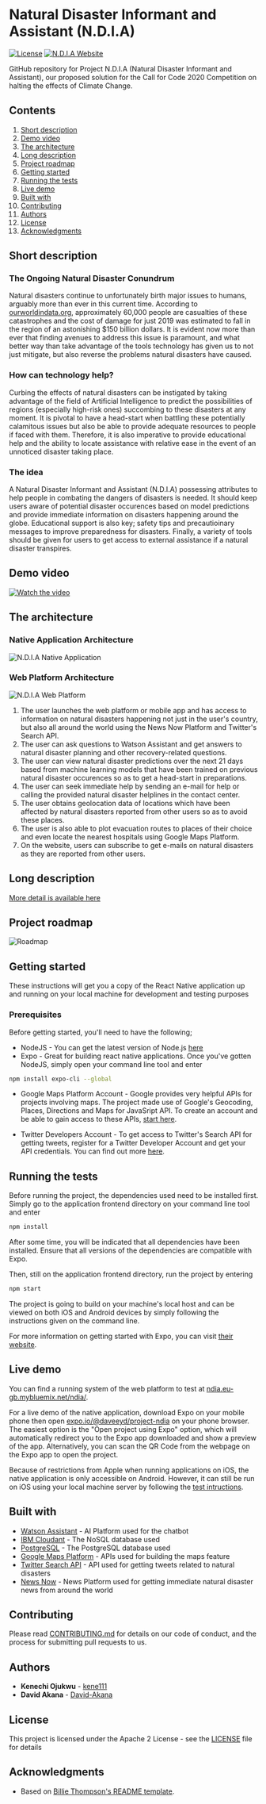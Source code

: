 # Natural Disaster Informant and Assistant (N.D.I.A)

[![License](https://img.shields.io/badge/License-Apache2-blue.svg)](https://www.apache.org/licenses/LICENSE-2.0) [![N.D.I.A Website](https://img.shields.io/badge/View-Website-blue)](https://ndia.eu-gb.mybluemix.net/ndia/)

GitHub repository for Project N.D.I.A (Natural Disaster Informant and Assistant), our proposed solution for the Call for Code 2020 Competition on halting the effects of Climate Change.

## Contents

1. [Short description](#short-description)
1. [Demo video](#demo-video)
1. [The architecture](#the-architecture)
1. [Long description](#long-description)
1. [Project roadmap](#project-roadmap)
1. [Getting started](#getting-started)
1. [Running the tests](#running-the-tests)
1. [Live demo](#live-demo)
1. [Built with](#built-with)
1. [Contributing](#contributing)
1. [Authors](#authors)
1. [License](#license)
1. [Acknowledgments](#acknowledgments)

## Short description

### The Ongoing Natural Disaster Conundrum

Natural disasters continue to unfortunately birth major issues to humans, arguably more than ever in this current time. According to [ourworldindata.org](https://ourworldindata.org/natural-disasters), approximately
60,000 people are casualties of these catastrophes and the cost of damage for just 2019 was estimated to fall in the region of an astonishing $150 billion dollars. It is evident now more than ever that finding avenues to address this issue is paramount, and what better way than take advantage of the tools technology has given us to not just mitigate, but also reverse the problems natural disasters have caused.

### How can technology help?

Curbing the effects of natural disasters can be instigated by taking advantage of the field of Artificial Intelligence to predict the possibilities of regions (especially high-risk ones) succombing to these disasters at any moment. It is pivotal to have a head-start when battling these potentially calamitous issues but also be able to provide adequate resources to people if faced with them. Therefore, it is also imperative to provide educational help and the ability to locate assistance with relative ease in the event of an unnoticed disaster taking place.

### The idea

A Natural Disaster Informant and Assistant (N.D.I.A) possessing attributes to help people in combating the dangers of disasters is needed. It should keep users aware of potential disaster occurences based on model predictions and provide immediate information on disasters happening around the globe.  Educational support is also key; safety tips and precautioinary messages to improve preparedness for disasters. Finally, a variety of tools should be given for users to get access to external assistance if a natural disaster transpires.

## Demo video

[![Watch the video](images/video-thumbnail.png)](https://youtu.be/TOHYXlxarAY)

## The architecture

### Native Application Architecture

![N.D.I.A Native Application](images/app-architecture.jpg)

### Web Platform Architecture

![N.D.I.A Web Platform](images/web-platform-architecture.jpg)

1. The user launches the web platform or mobile app and has access to information on natural disasters happening not just in the user's country, but also all around the world using the News Now Platform and Twitter's Search API.
2. The user can ask questions to Watson Assistant and get answers to natural disaster planning and other recovery-related questions.
3. The user can view natural disaster predictions over the next 21 days based from machine learning models that have been trained on previous natural disaster occurences so as to get a head-start in preparations.
4. The user can seek immediate help by sending an e-mail for help or calling the provided natural disaster helplines in the contact center.
5. The user obtains geolocation data of locations which have been affected by natural disasters reported from other users so as to avoid these places. 
6. The user is also able to plot evacuation routes to places of their choice and even locate the nearest hospitals using Google Maps Platform.
7. On the website, users can subscribe to get e-mails on natural disasters as they are reported from other users.

## Long description

[More detail is available here](DESCRIPTION.md)

## Project roadmap

![Roadmap](images/ndia-roadmap.jpg)

## Getting started

These instructions will get you a copy of the React Native application up and running on your local machine for development and testing purposes

### Prerequisites

Before getting started, you'll need to have the following;

* NodeJS - You can get the latest version of Node.js [here](https://nodejs.org/en/)
* Expo - Great for building react native applications. Once you've gotten NodeJS, simply open your command line tool and enter

```bash
npm install expo-cli --global
```
* Google Maps Platform Account - Google provides very helpful APIs for projects involving maps. The project made use of Google's Geocoding, Places, Directions and Maps for JavaSript API. To create an account and be able to gain access to these APIs, [start here](https://cloud.google.com/maps-platform).

* Twitter Developers Account - To get access to Twitter's Search API for getting tweets, register for a Twitter Developer Account and get your API credentials. You can find out more [here](https://developer.twitter.com/en/docs/tweets/search/api-reference/get-search-tweets).

## Running the tests

Before running the project, the dependencies used need to be installed first. Simply go to the application frontend directory on your command line tool and enter

```bash
npm install
```
After some time, you will be indicated that all dependencies have been installed. Ensure that all versions of the dependencies are compatible with Expo.

Then, still on the application frontend directory, run the project by entering

```bash
npm start
```
The project is going to build on your machine's local host and can be viewed on both iOS and Android devices by simply following the instructions given on the command line.

For more information on getting started with Expo, you can visit [their website](https://expo.io/).

## Live demo

You can find a running system of the web platform to test at [ndia.eu-gb.mybluemix.net/ndia/](https://ndia.eu-gb.mybluemix.net/ndia/).

For a live demo of the native application, download Expo on your mobile phone then open [expo.io/@daveeyd/project-ndia](https://expo.io/@daveeyd/project-ndia) on your phone browser. The easiest option is the "Open project using Expo" option, which will automatically redirect you to the Expo app downloaded and show a preview of the app. Alternatively, you can scan the QR Code from the webpage on the Expo app to open the project.

Because of restrictions from Apple when running applications on iOS, the native application is only accessible on Android. However, it can still be run on iOS using your local machine server by following the [test intructions](#running-the-tests).

## Built with

* [Watson Assistant](https://www.ibm.com/cloud/watson-assistant/) - AI Platform used for the chatbot 
* [IBM Cloudant](https://cloud.ibm.com/catalog?search=cloudant#search_results) - The NoSQL database used
* [PostgreSQL](https://cloud.ibm.com/catalog/services/elephantsql) - The PostgreSQL database used
* [Google Maps Platform](https://developers.google.com/maps/documentation) - APIs used for building the maps feature
* [Twitter Search API](https://developer.twitter.com/en/docs/tweets/search/api-reference/get-search-tweets) - API used for getting tweets related to natural disasters
* [News Now](https://newsnow.co.uk/) - News Platform used for getting immediate natural disaster news from around the world

## Contributing

Please read [CONTRIBUTING.md](CONTRIBUTING.md) for details on our code of conduct, and the process for submitting pull requests to us.

## Authors

* **Kenechi Ojukwu** - [kene111](https://github.com/kene111)
* **David Akana** - [David-Akana](https://github.com/David-Akana)

## License

This project is licensed under the Apache 2 License - see the [LICENSE](LICENSE) file for details

## Acknowledgments

* Based on [Billie Thompson's README template](https://gist.github.com/PurpleBooth/109311bb0361f32d87a2).
